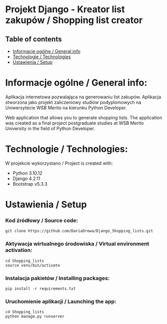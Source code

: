 # Projekt Django - Kreator list zakupów / Shopping list creator
### 

## Table of contents
* [Informacje ogólne / General info](#informacje-ogólne-/-general-info)
* [Technologie / Technologies](#technologie-/-technologies:)
* [Ustawienia / Setup](#ustawienia-/-setup)

# Informacje ogólne / General info:
Aplikacja internetowa pozwalająca na generowaniu list zakupów. Aplikacja stworzona jako projekt zaliczeniowy 
studiów podyplomowych na Uniwersytecie WSB Merito na kierunku Python Developer.

Web application that allows you to generate shopping lists. The application was created as a final project
postgraduate studies at WSB Merito University in the field of Python Developer.


# Technologie / Technologies:
W projekcie wykorzystano / Project is created with:
* Python 3.10.12
* Django 4.2.11
* Bootstrap v5.3.3

# Ustawienia / Setup

### Kod źródłowy / Source code:
```shell 
git clone https://github.com/DariaDrewa/Django_Shopping_lists.git
```

### Aktywacja wirtualnego środowiska / Virtual environment activation:
```shell
cd Shopping_lists
source venv/bin/activate
```

### Instalacja pakietów / Installing packages:
```shell 
pip install -r requirements.txt
```

### Uruchomienie aplikacji / Launching the app:
```shell 
cd Shopping_lists
python manage.py runserver
```

